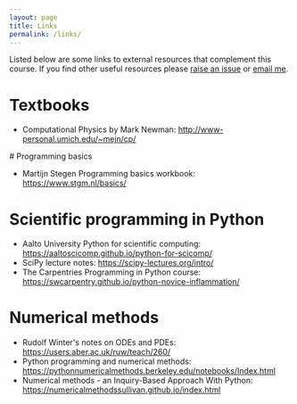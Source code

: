```yaml
---
layout: page
title: Links 
permalink: /links/
---
```


Listed below are some links to external resources that complement this course. If you find other useful resources please [raise an issue](https://github.com/NU-CEM/CompPhys/issues) or [email me](https://lucydot.github.io/about/).

# Textbooks

- Computational Physics by Mark Newman: http://www-personal.umich.edu/~mejn/cp/

# Programming basics

- Martijn Stegen Programming basics workbook: https://www.stgm.nl/basics/

# Scientific programming in Python

- Aalto University Python for scientific computing: https://aaltoscicomp.github.io/python-for-scicomp/
- SciPy lecture notes: https://scipy-lectures.org/intro/
- The Carpentries Programming in Python course: https://swcarpentry.github.io/python-novice-inflammation/

# Numerical methods

- Rudolf Winter's notes on ODEs and PDEs: https://users.aber.ac.uk/ruw/teach/260/
- Python programming and numerical methods: https://pythonnumericalmethods.berkeley.edu/notebooks/Index.html
- Numerical methods - an Inquiry-Based Approach With Python: https://numericalmethodssullivan.github.io/index.html
